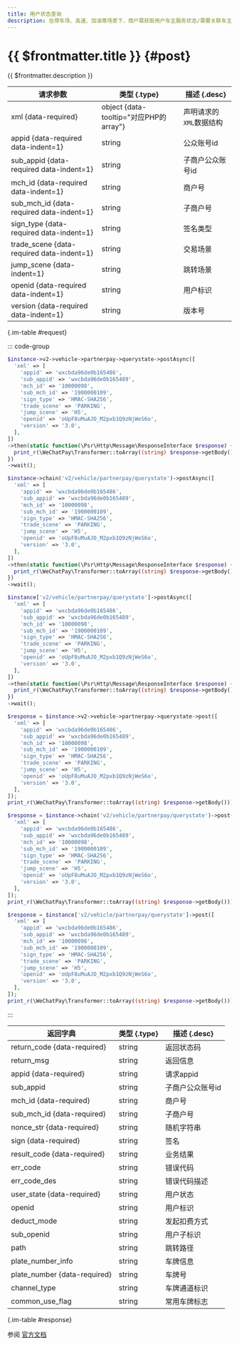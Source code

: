 ```yaml
---
title: 用户状态查询
description: 在停车场、高速、加油等场景下，商户需获取用户车主服务状态/需要关联车主服务。本接口，会查询用户是否开通、授权、有欠费或黑名单用户情况，并将对应的用户状态进行返回。
---
```


# {{ $frontmatter.title }} {#post}

{{ $frontmatter.description }}

| 请求参数 | 类型 {.type} | 描述 {.desc}
| --- | --- | ---
| xml {data-required} | object {data-tooltip="对应PHP的array"} | 声明请求的`XML`数据结构
| appid {data-required data-indent=1} | string | 公众账号id
| sub_appid {data-required data-indent=1} | string | 子商户公众账号id
| mch_id {data-required data-indent=1} | string | 商户号
| sub_mch_id {data-required data-indent=1} | string | 子商户号
| sign_type {data-required data-indent=1} | string | 签名类型
| trade_scene {data-required data-indent=1} | string | 交易场景
| jump_scene {data-indent=1} | string | 跳转场景
| openid {data-required data-indent=1} | string | 用户标识
| version {data-required data-indent=1} | string | 版本号

{.im-table #request}

::: code-group

```php [异步纯链式]
$instance->v2->vehicle->partnerpay->querystate->postAsync([
  'xml' => [
    'appid' => 'wxcbda96de0b165486',
    'sub_appid' => 'wxcbda96de0b165489',
    'mch_id' => '10000098',
    'sub_mch_id' => '1900000109',
    'sign_type' => 'HMAC-SHA256',
    'trade_scene' => 'PARKING',
    'jump_scene' => 'H5',
    'openid' => 'oUpF8uMuAJO_M2pxb1Q9zNjWeS6o',
    'version' => '3.0',
  ],
])
->then(static function(\Psr\Http\Message\ResponseInterface $response) {
  print_r(\WeChatPay\Transformer::toArray((string) $response->getBody()));
})
->wait();
```

```php [异步声明式]
$instance->chain('v2/vehicle/partnerpay/querystate')->postAsync([
  'xml' => [
    'appid' => 'wxcbda96de0b165486',
    'sub_appid' => 'wxcbda96de0b165489',
    'mch_id' => '10000098',
    'sub_mch_id' => '1900000109',
    'sign_type' => 'HMAC-SHA256',
    'trade_scene' => 'PARKING',
    'jump_scene' => 'H5',
    'openid' => 'oUpF8uMuAJO_M2pxb1Q9zNjWeS6o',
    'version' => '3.0',
  ],
])
->then(static function(\Psr\Http\Message\ResponseInterface $response) {
  print_r(\WeChatPay\Transformer::toArray((string) $response->getBody()));
})
->wait();
```

```php [异步属性式]
$instance['v2/vehicle/partnerpay/querystate']->postAsync([
  'xml' => [
    'appid' => 'wxcbda96de0b165486',
    'sub_appid' => 'wxcbda96de0b165489',
    'mch_id' => '10000098',
    'sub_mch_id' => '1900000109',
    'sign_type' => 'HMAC-SHA256',
    'trade_scene' => 'PARKING',
    'jump_scene' => 'H5',
    'openid' => 'oUpF8uMuAJO_M2pxb1Q9zNjWeS6o',
    'version' => '3.0',
  ],
])
->then(static function(\Psr\Http\Message\ResponseInterface $response) {
  print_r(\WeChatPay\Transformer::toArray((string) $response->getBody()));
})
->wait();
```

```php [同步纯链式]
$response = $instance->v2->vehicle->partnerpay->querystate->post([
  'xml' => [
    'appid' => 'wxcbda96de0b165486',
    'sub_appid' => 'wxcbda96de0b165489',
    'mch_id' => '10000098',
    'sub_mch_id' => '1900000109',
    'sign_type' => 'HMAC-SHA256',
    'trade_scene' => 'PARKING',
    'jump_scene' => 'H5',
    'openid' => 'oUpF8uMuAJO_M2pxb1Q9zNjWeS6o',
    'version' => '3.0',
  ],
]);
print_r(\WeChatPay\Transformer::toArray((string) $response->getBody()));
```

```php [同步声明式]
$response = $instance->chain('v2/vehicle/partnerpay/querystate')->post([
  'xml' => [
    'appid' => 'wxcbda96de0b165486',
    'sub_appid' => 'wxcbda96de0b165489',
    'mch_id' => '10000098',
    'sub_mch_id' => '1900000109',
    'sign_type' => 'HMAC-SHA256',
    'trade_scene' => 'PARKING',
    'jump_scene' => 'H5',
    'openid' => 'oUpF8uMuAJO_M2pxb1Q9zNjWeS6o',
    'version' => '3.0',
  ],
]);
print_r(\WeChatPay\Transformer::toArray((string) $response->getBody()));
```

```php [同步属性式]
$response = $instance['v2/vehicle/partnerpay/querystate']->post([
  'xml' => [
    'appid' => 'wxcbda96de0b165486',
    'sub_appid' => 'wxcbda96de0b165489',
    'mch_id' => '10000098',
    'sub_mch_id' => '1900000109',
    'sign_type' => 'HMAC-SHA256',
    'trade_scene' => 'PARKING',
    'jump_scene' => 'H5',
    'openid' => 'oUpF8uMuAJO_M2pxb1Q9zNjWeS6o',
    'version' => '3.0',
  ],
]);
print_r(\WeChatPay\Transformer::toArray((string) $response->getBody()));
```

:::

| 返回字典 | 类型 {.type} | 描述 {.desc}
| --- | --- | ---
| return_code {data-required}| string | 返回状态码
| return_msg | string | 返回信息
| appid {data-required}| string | 请求appid
| sub_appid | string | 子商户公众账号id
| mch_id {data-required}| string | 商户号
| sub_mch_id {data-required}| string | 子商户号
| nonce_str {data-required}| string | 随机字符串
| sign {data-required}| string | 签名
| result_code {data-required}| string | 业务结果
| err_code | string | 错误代码
| err_code_des | string | 错误代码描述
| user_state {data-required}| string | 用户状态
| openid | string | 用户标识
| deduct_mode | string | 发起扣费方式
| sub_openid | string | 用户子标识
| path | string | 跳转路径
| plate_number_info | string | 车牌信息
| plate_number {data-required}| string | 车牌号
| channel_type | string | 车牌通道标识
| common_use_flag | string | 常用车牌标志

{.im-table #response}

参阅 [官方文档](https://pay.weixin.qq.com/wiki/doc/api/vehicle_v2_sl.php?chapter=20_93&index=9&p=202)
